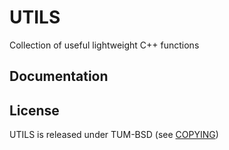 UTILS
=====

Collection of useful lightweight C++ functions

Documentation
-------------

License
-------

UTILS is released under TUM-BSD (see [COPYING](COPYING))
